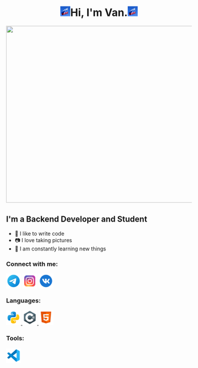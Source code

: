 <h1 align="center"><img src="VexyzyFile\images\guyar.gif" height="27" width="27"/>Hi, I'm Van.<img src="VexyzyFile\images\guyar.gif" height="27" width="27"/></h1>
<img src="gif-anime-steam-pixelbox.ru-68.gif" height="479" width="887"/>

## I'm a Backend Developer and Student
- 💪 I like to write code
- 📷 I love taking pictures
- 🥅 I am constantly learning new things

### Connect with me:
<p align="left">
<a href="https://t.me/vexyzy" target="_blank"><img align="center" src="VexyzyFile\icons\social\icons8-telegram-app-96.png" alt="Vexyzy" height="40" width="40" /></a>
<a href="https://instagram.com/vexyzy.photo" target="_blank"><img align="center" src="VexyzyFile\icons\social\icons8-instagram-96.png" alt="Vexyzy.Photo" height="40" width="40" /></a>
<a href="https://vk.com/vexyzy" target="_blank"><img align="center" src="VexyzyFile\icons\social\icons8-vk-circled-96.png" alt="Vexyzy" height="40" width="40" /></a>
</p>

### Languages:
<p align="left"> 

<a href="https://www.python.org" target="_blank" rel="noreferrer"> <img src="VexyzyFile\icons\langs\icons8-python-96.png" alt="python" width="40" height="40"/> </a> 
<a href="https://dotnet.microsoft.com/en-us/languages/csharp" target="_blank" rel="noreferrer"> <img src="VexyzyFile\icons\langs\icons8-c-sharp-logo-96.png" alt="C#" width="40" height="40"/> </a>
<a href="https://ru.wikipedia.org/wiki/HTML" target="_blank" rel="noreferrer"> <img src="icons8-html-5-96.png" alt="HTML" width="40" height="40"/> </a> 
</p>

### Tools:
<p align="left"> 
<a href="https://code.visualstudio.com" target="_blank" rel="noreferrer"> <img src="VexyzyFile\icons\tools\icons8-visual-studio-code-2019-96.png" alt="VisualStudio" width="40" height="40"/> </a> 
</a> 

</p>
